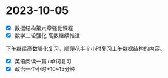 # 2023-10-05

* [X] 数据结构第六章强化课程
* [X] 数学二轮强化 高数继续推进

下午继续高数强化复习，顺便花半个小时复习上午数据结构的内容。

* [X] 英语阅读一篇+单词复习
* [X] 政治一个小时+10~15分钟

